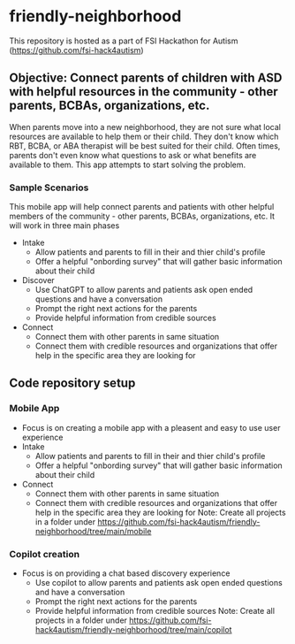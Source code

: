 # friendly-neighborhood
This repository is hosted as a part of FSI Hackathon for Autism (https://github.com/fsi-hack4autism)

## Objective: Connect parents of children with ASD with helpful resources in the community - other parents, BCBAs, organizations, etc.
When parents move into a new neighborhood, they are not sure what local resources are available to help them or their child. They don't know which RBT, BCBA, or ABA therapist will be best suited for their child. Often times, parents don't even know what questions to ask or what benefits are available to them. This app attempts to start solving the problem.

### Sample Scenarios
This mobile app will help connect parents and patients with other helpful members of the community - other parents, BCBAs, organizations, etc. It will work in three main phases
* Intake
  * Allow patients and parents to fill in their and thier child's profile
  * Offer a helpful "onbording survey" that will gather basic information about their child
* Discover
  * Use ChatGPT to allow parents and patients ask open ended questions and have a conversation
  * Prompt the right next actions for the parents 
  * Provide helpful information from credible sources
* Connect
  * Connect them with other parents in same situation
  * Connect them with credible resources and organizations that offer help in the specific area they are looking for

## Code repository setup
### Mobile App
* Focus is on creating a mobile app with a pleasent and easy to use user experience
* Intake
  * Allow patients and parents to fill in their and thier child's profile
  * Offer a helpful "onbording survey" that will gather basic information about their child
* Connect
  * Connect them with other parents in same situation
  * Connect them with credible resources and organizations that offer help in the specific area they are looking for
Note: Create all projects in a folder under https://github.com/fsi-hack4autism/friendly-neighborhood/tree/main/mobile
### Copilot creation
* Focus is on providing a chat based discovery experience 
  * Use copilot to allow parents and patients ask open ended questions and have a conversation
  * Prompt the right next actions for the parents 
  * Provide helpful information from credible sources
Note: Create all projects in a folder under https://github.com/fsi-hack4autism/friendly-neighborhood/tree/main/copilot
